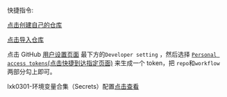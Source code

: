 快捷指令:

[点击创建自己的仓库](https://github.com/new)


[点击导入仓库](https://github.com/new/import)


点击 GitHub [用户设置页面](https://github.com/settings) 最下方的`Developer setting` ，然后选择 [`Personal access tokens`(点击快捷到达指定页面)](https://github.com/settings/tokens/new) 来生成一个 token，把 `repo`和`workflow` 两部分勾上即可。


lxk0301-环境变量合集（Secrets）配置[点击查看](https://github.com/inoyna11/jd28/blob/master/githubAction.md)
